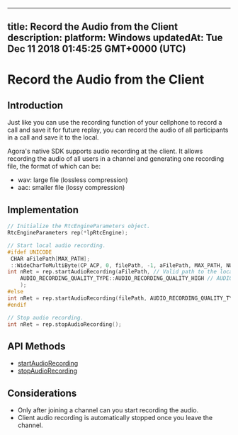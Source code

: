 
---
title: Record the Audio from the Client
description: 
platform: Windows
updatedAt: Tue Dec 11 2018 01:45:25 GMT+0000 (UTC)
---
# Record the Audio from the Client
## Introduction

Just like you can use the recording function of your cellphone to record a call and save it for future replay, you can record the audio of all participants in a call and save it to the local.

Agora's native SDK supports audio recording at the client. It allows recording the audio of all users in a channel and generating one recording file, the format of which can be: 

- wav: large file (lossless compression)
- aac: smaller file (lossy compression)

## Implementation

````C++
// Initialize the RtcEngineParameters object.
RtcEngineParameters rep(*lpRtcEngine);

// Start local audio recording. 
#ifdef UNICODE
 CHAR aFilePath[MAX_PATH];
 ::WideCharToMultiByte(CP_ACP, 0, filePath, -1, aFilePath, MAX_PATH, NULL, NULL);
int nRet = rep.startAudioRecording(aFilePath, // Valid path to the local recording file.
	AUDIO_RECORDING_QUALITY_TYPE::AUDIO_RECORDING_QUALITY_HIGH // AUDIO_RECORDING_QUALITY_HIGH|MEDIUM|LOW
	);
#else
int nRet = rep.startAudioRecording(filePath, AUDIO_RECORDING_QUALITY_TYPE::AUDIO_RECORDING_QUALITY_HIGH);
#endif

// Stop audio recording. 
int nRet = rep.stopAudioRecording();

````

## API Methods

* [startAudioRecording](https://docs.agora.io/en/Interactive%20Broadcast/API%20Reference/cpp/classagora_1_1rtc_1_1_rtc_engine_parameters.html#acb567614081900eaaf94d02b7c809af5)
* [stopAudioRecording](https://docs.agora.io/en/Interactive%20Broadcast/API%20Reference/cpp/classagora_1_1rtc_1_1_rtc_engine_parameters.html#ac5f5a19d5f32d7f7d7d2765caafcdaec)

## Considerations

- Only after joining a channel can you start recording the audio.
- Client audio recording is automatically stopped once you leave the channel. 
